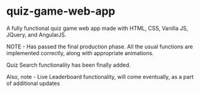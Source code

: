 # quiz-game-web-app
A fully functional quiz game web app made with HTML, CSS, Vanilla JS, JQuery, and AngularJS.

NOTE - Has passed the final production phase. All the usual functions are implemented correctly, along with appropriate animations. 

Quiz Search functionality has been finally added.

Also, note - Live Leaderboard functionality, will come eventually, as a part of additional updates
